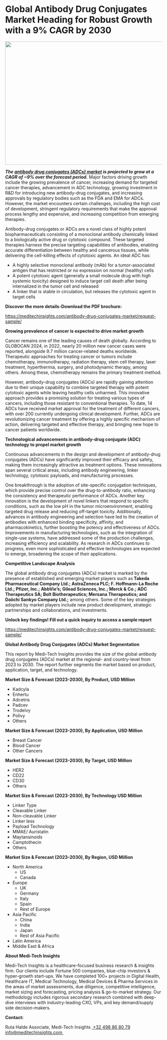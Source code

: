 <H1> Global Antibody Drug Conjugates Market Heading for Robust Growth with a 9% CAGR by 2030 </H1>
<img class="alignnone size-full wp-image-1562" src="http://dailyinvestorhub.com/wp-content/uploads/2025/03/Antibody-Drug-Conjugates-Market-1.png" alt="" width="677" height="396" />

<strong><em>The </em></strong><a href="https://meditechinsights.com/antibody-drug-conjugates-market/"><strong><em>antibody drug conjugates (ADCs) market</em></strong></a><strong><em> is projected to grow at a CAGR of ~9% over the forecast period.</em></strong> Major factors driving growth include the growing prevalence of cancer, increasing demand for targeted cancer therapies, advancement in ADC technology, growing investment in R&amp;D for introducing new antibody-drug conjugates, and increasing approvals by regulatory bodies such as the FDA and EMA for ADCs. However, the market encounters certain challenges, including the high cost of development, stringent regulatory requirements that make the approval process lengthy and expensive, and increasing competition from emerging therapies.

Antibody-drug conjugates or ADCs are a novel class of highly potent biopharmaceuticals consisting of a monoclonal antibody chemically linked to a biologically active drug or cytotoxic compound. These targeted therapies harness the precise targeting capabilities of antibodies, enabling accurate differentiation between healthy and cancerous tissues, while delivering the cell-killing effects of cytotoxic agents. An ideal ADC has:
<ul>
 	<li>A highly selective monoclonal antibody (mAb) for a tumor-associated antigen that has restricted or no expression on normal (healthy) cells</li>
 	<li>A potent cytotoxic agent (generally a small molecule drug with high systemic toxicity) designed to induce target cell death after being internalized in the tumor cell and released</li>
 	<li>A linker that is stable in circulation, but releases the cytotoxic agent in target cells</li>
</ul>
<strong>Discover the more details-Download the PDF brochure:</strong>

<a href="https://meditechinsights.com/antibody-drug-conjugates-market/request-sample/">https://meditechinsights.com/antibody-drug-conjugates-market/request-sample/</a>

<strong>Growing prevalence of cancer is expected to drive market growth</strong>

Cancer remains one of the leading causes of death globally. According to GLOBOCAN 2024, in 2022, nearly 20 million new cancer cases were reported, alongside 9.7 million cancer-related deaths worldwide. Therapeutic approaches for treating cancer or tumors include chemotherapy, immunotherapy, radiation therapy, stem cell therapy, laser treatment, hyperthermia, surgery, and photodynamic therapy, among others. Among these, chemotherapy remains the primary treatment method.

However, antibody-drug conjugates (ADCs) are rapidly gaining attention due to their unique capability to combine targeted therapy with potent cytotoxic agents while leaving healthy cells unharmed. This innovative approach provides a promising solution for treating various types of cancers, including those resistant to conventional therapies. To date, 14 ADCs have received market approval for the treatment of different cancers, with over 200 currently undergoing clinical development. Further, ADCs are revolutionizing cancer treatment by offering a highly specific mechanism of action, delivering targeted and effective therapy, and bringing new hope to cancer patients worldwide.

<strong>Technological advancements in antibody-drug conjugate (ADC) technology to propel market growth</strong>

Continuous advancements in the design and development of antibody-drug conjugates (ADCs) have significantly improved their efficacy and safety, making them increasingly attractive as treatment options. These innovations span several critical areas, including antibody engineering, linker technology, cytotoxic payloads, and manufacturing processes.

One breakthrough is the adoption of site-specific conjugation techniques, which provide precise control over the drug-to-antibody ratio, enhancing the consistency and therapeutic performance of ADCs. Another key innovation is the development of novel linkers that respond to specific conditions, such as the low pH in the tumor microenvironment, enabling targeted drug release and reducing off-target toxicity. Additionally, advances in antibody engineering and selection have led to the creation of antibodies with enhanced binding specificity, affinity, and pharmacokinetics, further boosting the potency and effectiveness of ADCs. Improvements in manufacturing technologies, such as the integration of single-use systems, have addressed some of the production challenges, increasing efficiency and scalability. As research in ADCs continues to progress, even more sophisticated and effective technologies are expected to emerge, broadening the scope of their applications.

<strong>Competitive Landscape Analysis</strong>

The global antibody drug conjugates (ADCs) market is marked by the presence of established and emerging market players such as<strong> Takeda Pharmaceutical Company Ltd.; AstraZeneca PLC; F. Hoffmann-La Roche Ltd.; Pfizer, Inc.; AbbVie’s; Gilead Sciences, Inc.; Merck &amp; Co.; ADC Therapeutics SA; Bolt Biotherapeutics; Mersana Therapeutics; and Daiichi Sankyo Company Ltd.;</strong> among others. Some of the key strategies adopted by market players include new product development, strategic partnerships and collaborations, and investments.

<strong>Unlock key findings! Fill out a quick inquiry to access a sample report </strong>

<a href="https://meditechinsights.com/antibody-drug-conjugates-market/request-sample/">https://meditechinsights.com/antibody-drug-conjugates-market/request-sample/</a>

<strong>Global Antibody Drug Conjugates (ADCs) Market Segmentation</strong>

This report by Medi-Tech Insights provides the size of the global antibody drug conjugates (ADCs) market at the regional- and country-level from 2023 to 2030. The report further segments the market based on product, application, target, and technology.

<strong>Market Size &amp; Forecast (2023-2030), By Product, USD Million</strong>
<ul>
 	<li>Kadcyla</li>
 	<li>Enhertu</li>
 	<li>Adcetris</li>
 	<li>Padcev</li>
 	<li>Trodelvy</li>
 	<li>Polivy</li>
 	<li>Others</li>
</ul>
<strong>Market Size &amp; Forecast (2023-2030), By Application, USD Million</strong>
<ul>
 	<li>Breast Cancer</li>
 	<li>Blood Cancer</li>
 	<li>Other Cancers</li>
</ul>
<strong>Market Size &amp; Forecast (2023-2030), By Target, USD Million</strong>
<ul>
 	<li>HER2</li>
 	<li>CD22</li>
 	<li>CD30</li>
 	<li>Others</li>
</ul>
<strong>Market Size &amp; Forecast (2023-2030), By Technology USD Million</strong>
<ul>
 	<li>Linker Type</li>
 	<li>Cleavable Linker</li>
 	<li>Non-cleavable Linker</li>
 	<li>Linker less</li>
 	<li>Payload Technology</li>
 	<li>MMAE/ Auristatin</li>
 	<li>Maytansinoids</li>
 	<li>Camptothecin</li>
 	<li>Others</li>
</ul>
<strong>Market Size &amp; Forecast (2023-2030), By Region, USD Million</strong>
<ul>
 	<li>North America
<ul>
 	<li>US</li>
 	<li>Canada</li>
</ul>
</li>
 	<li>Europe
<ul>
 	<li>UK</li>
 	<li>Germany</li>
 	<li>Italy</li>
 	<li>Spain</li>
 	<li>Rest of Europe</li>
</ul>
</li>
 	<li>Asia Pacific
<ul>
 	<li>China</li>
 	<li>India</li>
 	<li>Japan</li>
 	<li>Rest of Asia Pacific</li>
</ul>
</li>
 	<li>Latin America</li>
 	<li>Middle East &amp; Africa</li>
</ul>
<strong>About Medi-Tech Insights</strong>

Medi-Tech Insights is a healthcare-focused business research &amp; insights firm. Our clients include Fortune 500 companies, blue-chip investors &amp; hyper-growth start-ups. We have completed 100+ projects in Digital Health, Healthcare IT, Medical Technology, Medical Devices &amp; Pharma Services in the areas of market assessments, due diligence, competitive intelligence, market sizing and forecasting, pricing analysis &amp; go-to-market strategy. Our methodology includes rigorous secondary research combined with deep-dive interviews with industry-leading CXO, VPs, and key demand/supply side decision-makers.

<strong>Contact:</strong>

Ruta Halde
Associate, Medi-Tech Insights
<u> +32 498 86 80 79
</u><a href="mailto:info@meditechinsights.com">info@meditechinsights.com</a><u> </u>
